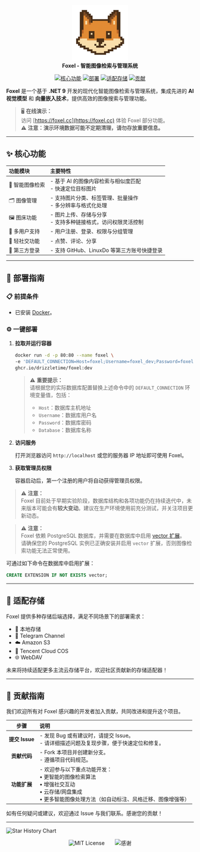<p align="center">
    <img src="Web/public/logo.png" alt="Foxel Logo" width="150"><br>
    <strong>Foxel - 智能图像检索与管理系统</strong>
</p>
<p align="center">
    <a href="#-核心功能"><img src="https://img.shields.io/badge/核心功能-Features-blue?style=for-the-badge" alt="核心功能"></a>
    <a href="#-部署指南"><img src="https://img.shields.io/badge/部署-Deploy-orange?style=for-the-badge" alt="部署"></a>
    <a href="#-适配存储"><img src="https://img.shields.io/badge/存储-Storage-green?style=for-the-badge" alt="适配存储"></a>
    <a href="#-贡献指南"><img src="https://img.shields.io/badge/贡献-Contribute-brightgreen?style=for-the-badge" alt="贡献"></a>
</p>

<p>
    <strong>Foxel</strong> 是一个基于 <strong>.NET 9</strong> 开发的现代化智能图像检索与管理系统，集成先进的 <strong>AI 视觉模型</strong> 和 <strong>向量嵌入技术</strong>，提供高效的图像搜索与管理功能。
</p>

> 🖥️ **在线演示：**  
> 访问 [https://foxel.cc](https://foxel.cc) 体验 Foxel 部分功能。  
> ⚠️ **注意：演示环境数据可能不定期清理，请勿存放重要信息。**

---

## ✨ 核心功能

| 功能模块      | 主要特性                                |
|:----------|:------------------------------------|
| 🤖 智能图像检索 | - 基于 AI 的图像内容检索与相似度匹配<br>- 快速定位目标图片 |
| 🗂️ 图像管理  | - 支持图片分类、标签管理、批量操作<br>- 多分辨率与格式化处理  |
| 🖼️ 图床功能  | - 图片上传、存储与分享<br>- 支持多种链接格式，访问权限灵活控制 |
| 👥 多用户支持  | - 用户注册、登录、权限与分组管理                   |
| 💬 轻社交功能  | - 点赞、评论、分享                          |
| 🔗 第三方登录  | - 支持 GitHub、LinuxDo 等第三方账号快捷登录      |

---

## 🚀 部署指南

### 📋 前提条件

- 已安装 [Docker](https://www.docker.com/)。

### ⚙️ 一键部署

1. **拉取并运行容器**
    ```bash
    docker run -d -p 80:80 --name foxel \
    -e 'DEFAULT_CONNECTION=Host=foxel;Username=foxel_dev;Password=foxel;Database=foxel_dev' \
    ghcr.io/drizzletime/foxel:dev
    ```

   > ⚠️ **重要提示：**  
   > 请根据您的实际数据库配置替换上述命令中的 `DEFAULT_CONNECTION` 环境变量值，包括：
   > - `Host`：数据库主机地址
   > - `Username`：数据库用户名  
   > - `Password`：数据库密码
   > - `Database`：数据库名称

2. **访问服务**

   打开浏览器访问 `http://localhost` 或您的服务器 IP 地址即可使用 Foxel。

3. **获取管理员权限**

   容器启动后，第一个注册的用户将自动获得管理员权限。

> ⚠️ **注意：**  
> Foxel 目前处于早期实验阶段，数据库结构和各项功能仍在持续迭代中，未来版本可能会有**较大变动**。建议在生产环境使用前充分测试，并关注项目更新动态。


> ⚠️ **注意：**  
> Foxel 依赖 PostgreSQL 数据库，并需要在数据库中启用 [vector 扩展](https://github.com/pgvector/pgvector)。  
> 请确保您的 PostgreSQL 实例已正确安装并启用 `vector` 扩展，否则图像检索功能无法正常使用。

可通过如下命令在数据库中启用扩展：

```sql
CREATE EXTENSION IF NOT EXISTS vector;
```


---

## 📖 适配存储

Foxel 提供多种存储后端选择，满足不同场景下的部署需求：

- 📁 本地存储
- 📡 Telegram Channel
- ☁️ Amazon S3
- 🔐 Tencent Cloud COS
- 🌐 WebDAV

未来将持续适配更多主流云存储平台，欢迎社区贡献新的存储适配器！

---

## 🤝 贡献指南

我们欢迎所有对 Foxel 感兴趣的开发者加入贡献，共同改进和提升这个项目。

|      步骤      | 说明                                                                                          |
|:------------:|:--------------------------------------------------------------------------------------------|
| **提交 Issue** | - 发现 Bug 或有建议时，请提交 Issue。<br>- 请详细描述问题及复现步骤，便于快速定位和修复。                                      |
|   **贡献代码**   | - Fork 本项目并创建新分支。<br>- 遵循项目代码规范。                                                            |
|   **功能扩展**   | - 欢迎参与以下重点功能开发：<br>• 更智能的图像检索算法<br>• 增强社交互动<br>• 云存储/网盘集成<br>• 更多智能图像处理方法（如自动标注、风格迁移、图像增强等） |

如有任何疑问或建议，欢迎通过 Issue 与我们联系。感谢您的贡献！

---

<picture>
  <source
    media="(prefers-color-scheme: dark)"
    srcset="
      https://api.star-history.com/svg?repos=DrizzleTime/Foxel&type=Date&theme=dark
    "
  />
  <source
    media="(prefers-color-scheme: light)"
    srcset="
      https://api.star-history.com/svg?repos=DrizzleTime/Foxel&type=Date
    "
  />
  <img
    alt="Star History Chart"
    src="https://api.star-history.com/svg?repos=DrizzleTime/Foxel&type=Date"
  />
</picture>

<p align="center">
    <img src="https://img.shields.io/badge/License-MIT-blueviolet?style=for-the-badge" alt="MIT License" style="display:inline-block; vertical-align:middle;">
    <span style="display:inline-block; width:20px;"></span>
    <img src="https://img.shields.io/badge/感谢您的支持-Thanks-yellow?style=for-the-badge" alt="感谢" style="display:inline-block; vertical-align:middle;">
</p>